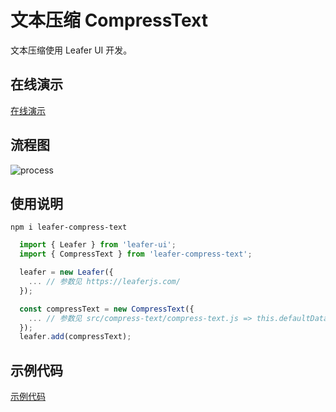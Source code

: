 # 文本压缩 CompressText

文本压缩使用 Leafer UI 开发。

## 在线演示

[在线演示](https://kooriookami.github.io/leafer-compress-text/)

## 流程图
![process](https://github.com/kooriookami/leafer-compress-text/raw/master/process.png)

## 使用说明

```npm i leafer-compress-text```

```js
  import { Leafer } from 'leafer-ui';
  import { CompressText } from 'leafer-compress-text';

  leafer = new Leafer({
    ... // 参数见 https://leaferjs.com/
  });

  const compressText = new CompressText({
    ... // 参数见 src/compress-text/compress-text.js => this.defaultData
  });
  leafer.add(compressText);
```

## 示例代码

[示例代码](src/components/CompressText.vue)
